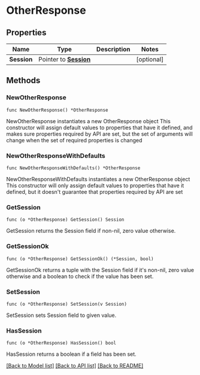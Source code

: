 # OtherResponse

## Properties

Name | Type | Description | Notes
------------ | ------------- | ------------- | -------------
**Session** | Pointer to [**Session**](Session.md) |  | [optional] 

## Methods

### NewOtherResponse

`func NewOtherResponse() *OtherResponse`

NewOtherResponse instantiates a new OtherResponse object
This constructor will assign default values to properties that have it defined,
and makes sure properties required by API are set, but the set of arguments
will change when the set of required properties is changed

### NewOtherResponseWithDefaults

`func NewOtherResponseWithDefaults() *OtherResponse`

NewOtherResponseWithDefaults instantiates a new OtherResponse object
This constructor will only assign default values to properties that have it defined,
but it doesn't guarantee that properties required by API are set

### GetSession

`func (o *OtherResponse) GetSession() Session`

GetSession returns the Session field if non-nil, zero value otherwise.

### GetSessionOk

`func (o *OtherResponse) GetSessionOk() (*Session, bool)`

GetSessionOk returns a tuple with the Session field if it's non-nil, zero value otherwise
and a boolean to check if the value has been set.

### SetSession

`func (o *OtherResponse) SetSession(v Session)`

SetSession sets Session field to given value.

### HasSession

`func (o *OtherResponse) HasSession() bool`

HasSession returns a boolean if a field has been set.


[[Back to Model list]](../README.md#documentation-for-models) [[Back to API list]](../README.md#documentation-for-api-endpoints) [[Back to README]](../README.md)



